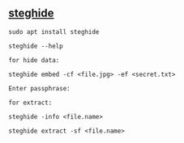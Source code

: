 ## [steghide](https://www.kali.org/tools/steghide/)

 ```
sudo apt install steghide
 ```
 ```
steghide --help
 ```
 `for hide data:`
 
 ```
 steghide embed -cf <file.jpg> -ef <secret.txt>
 ```
 ```
 Enter passphrase:
 ```

`for extract:`
```
steghide -info <file.name>
```
```
steghide extract -sf <file.name>
```
